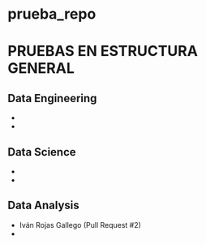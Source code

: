 # prueba_repo

# PRUEBAS EN ESTRUCTURA GENERAL

## Data Engineering
- 
- 

## Data Science
- 
- 

## Data Analysis
- Iván Rojas Gallego (Pull Request #2)
- 